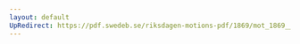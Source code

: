 ```yaml
---
layout: default
UpRedirect: https://pdf.swedeb.se/riksdagen-motions-pdf/1869/mot_1869__fk__00036/mot_1869__fk__00036_001.pdf
---
```


